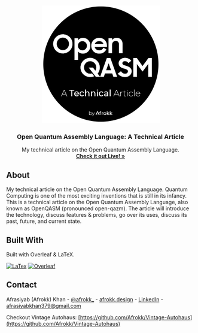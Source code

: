 <br />
<div align="center">
  <a href="https://afrokk.github.io/OpenQASM-Technical-Article/">
    <img src="assets/clip.png" alt="Logo" width="315" height="315">
  </a>

  <h3 align="center">Open Quantum Assembly Language: A Technical Article</h3>

  <p align="center">
    My technical article on the Open Quantum Assembly Language. 
    <br />
    <a href="https://afrokk.github.io/OpenQASM-Technical-Article/" target="_blank"><strong>Check it out Live! »</strong></a>
    <br />
  </p>
</div>

## About

My technical article on the Open Quantum Assembly Language. Quantum Computing is one of the most exciting inventions that is still in its infancy. This is a technical article on the Open Quantum Assembly Language, also known as OpenQASM (pronounced open-qazm). The article will introduce the technology, discuss features & problems, go over its uses, discuss its past, future, and current state.

## Built With

Built with Overleaf & LaTeX.

[![LaTex][LaTex.com]][LaTex-url]
[![Overleaf][Overleaf.com]][Overleaf-url]

## Contact

Afrasiyab (Afrokk) Khan - [@afrokk_](https://www.instagram.com/afrokk_/) - [afrokk.design](https://afrokk.design/home) - [LinkedIn](https://www.linkedin.com/in/afrasiyab-k/) - afrasiyabkhan379@gmail.com

Checkout Vintage Autohaus: [https://github.com/Afrokk/Vintage-Autohaus](https://github.com/Afrokk/Vintage-Autohaus)

[LaTex.com]: https://img.shields.io/badge/LaTeX-47A141?style=for-the-badge&logo=LaTeX&logoColor=white
[LaTex-url]: https://www.latex-project.org/
[Overleaf.com]: https://img.shields.io/badge/Overleaf-47A141?style=for-the-badge&logo=Overleaf&logoColor=white
[Overleaf-url]: https://www.overleaf.com/
